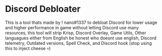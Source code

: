 # Discord Debloater 

This is a tool thats made by ! nano#1337 to debloat Discord for lower usage and higher performance in game without letting Discord use many resources, this tool will strip Krisp, Discord Overlay, Game Utils, Other languagues either from English be honest who doesnt use english, Discord telemetry, Outdated versions, Spell Check, and Discord hook (stop using this to inject cheese 💀)
